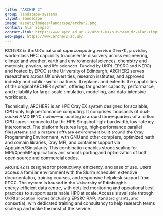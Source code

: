 ```yaml
---
title: "ARCHER 2"
group: landscape-systems
layout: landscape
image: assets/images/landscape/archer2.png
contact: Alan Simpson
contact-link: https://www.epcc.ed.ac.uk/about-us/our-team/dr-alan-simpson
web-page: https://www.archer2.ac.uk/
---
```


RCHER2 is the UK’s national supercomputing service (Tier-1), providing world-class HPC capability to accelerate discovery across engineering, climate and weather, earth and environmental sciences, chemistry and materials, physics, and life sciences. Funded by UKRI (EPSRC and NERC) and hosted by EPCC at the University of Edinburgh, ARCHER2 serves researchers across UK universities, research institutes, and approved industry and public-sector partners. It replaces and extends the capabilities of the original ARCHER system, offering far greater capacity, performance, and reliability for large-scale simulation, modelling, and data-intensive workloads.

Technically, ARCHER2 is an HPE Cray EX system designed for scalable, CPU-only high performance computing. It comprises thousands of dual-socket AMD EPYC nodes—amounting to around three-quarters of a million CPU cores—connected by the HPE Slingshot high-bandwidth, low-latency interconnect. The platform features large, high-performance parallel filesystems and a mature software environment built around the Cray Programming Environment, with GNU and other compilers, optimized math and domain libraries, Cray MPI, and container support via Apptainer/Singularity. This combination enables strong scaling for MPI/OpenMP applications and smooth porting and optimization of both open-source and commercial codes.

ARCHER2 is designed for productivity, efficiency, and ease of use. Users access a familiar environment with the Slurm scheduler, extensive documentation, training courses, and responsive helpdesk support from EPCC. The system is housed in the University of Edinburgh’s energy‑efficient data centre, with detailed monitoring and operational best practices to support sustainable HPC at scale. Access is available through UKRI allocation routes (including EPSRC RAP, standard grants, and consortia), with dedicated training and consultancy to help research teams scale up and make the most of the service.
